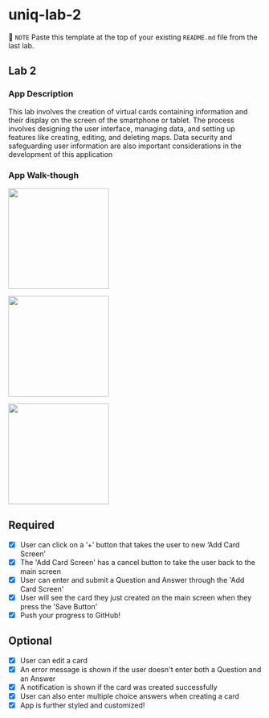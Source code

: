 # uniq-lab-2
📝 `NOTE` Paste this template at the top of your existing `README.md` file from the last lab.

## Lab 2

### App Description
This lab involves the creation of virtual cards containing information and their display on the screen of the smartphone or tablet.  The process involves designing the user interface, managing data, and setting up features like creating, editing, and deleting maps.  Data security and safeguarding user information are also important considerations in the development of this application
### App Walk-though

<img
     src="https://giphy.com/gifs/O6CBoVuZ5Q8iJ2w3Vi" width=200><br>

<img
     src="https://giphy.com/gifs/XWuPRm1I7B0vj4YBSF" width=200><br>

<img
     src="https://giphy.com/gifs/voQTDGGhGlcN5nqefP" width=200><br>

## Required
- [x] User can click on a ‘+’ button that takes the user to new ‘Add Card Screen’
- [x] The 'Add Card Screen' has a cancel button to take the user back to the main screen
- [x] User can enter and submit a Question and Answer through the 'Add Card Screen'
- [x] User will see the card they just created on the main screen when they press the 'Save Button'
- [x] Push your progress to GitHub!

## Optional
- [x] User can edit a card
- [x] An error message is shown if the user doesn't enter both a Question and an Answer
- [x] A notification is shown if the card was created successfully
- [x] User can also enter multiple choice answers when creating a card
- [x] App is further styled and customized!
